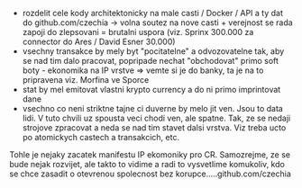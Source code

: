 - rozdelit cele kody architektonicky na male casti / Docker / API a ty dat do github.com/czechia -> volna soutez na nove casti + verejnost se rada zapoji do zlepsovani = brutalni uspora (viz. Sprinx 300.000 za connector do Ares / David Esner 30.000)
- vsechny transakce by mely byt "pocitatelne" a odvozovatelne tak, aby se nad tim dalo pracovat, popripade nechat "obchodovat" primo soft boty - ekonomika na IP vrstve => vemte si je do banky, ta je na to pripravena viz. Morfina ve Sporce
- stat by mel emitovat vlastni krypto currency a do ni primo imprintovat dane
- vsechno co neni striktne tajne ci duverne by melo jit ven. Jsou to data lidi. V tuto chvili uz spousta veci chodi ven, ale spatne. Tak, ze se nedaji strojove zpracovat a neda se nad tim stavet dalsi vrstva. Viz treba ucto po atomickych castech a transakcich, etc.

Tohle je nejaky zacatek manifestu IP ekomoniky pro CR.
Samozrejme, ze se bude nejak rozvijet, ale takto to vidime a radi to vysvetlime komukoliv, kdo se chce zasadit o otevrenou spolecnost bez korupce.....github.com/czechia 